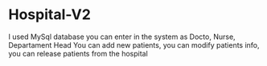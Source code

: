 # Hospital-V2
I used MySql database
you can enter in the system as Docto, Nurse, Departament Head
You can add new patients, you can modify patients info, you can release patients from the hospital
